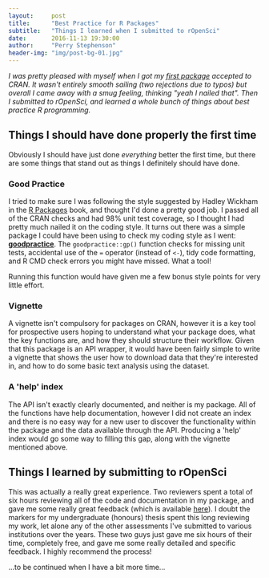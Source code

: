 ```yaml
---
layout:     post
title:      "Best Practice for R Packages"
subtitle:   "Things I learned when I submitted to rOpenSci"
date:       2016-11-13 19:30:00
author:     "Perry Stephenson"
header-img: "img/post-bg-01.jpg"
---
```


_I was pretty pleased with myself when I got my [first package](https://cran.r-project.org/package=refimpact) accepted to CRAN. It wasn't entirely smooth sailing (two rejections due to typos) but overall I came away with a smug feeling, thinking "yeah I nailed that". Then I submitted to rOpenSci, and learned a whole bunch of things about best practice R programming._


## Things I should have done properly the first time

Obviously I should have just done *everything* better the first time, but there are some things that stand out as things I definitely should have done.

### Good Practice
I tried to make sure I was following the style suggested by Hadley Wickham in the [R Packages](http://r-pkgs.had.co.nz/style.html) book, and thought I'd done a pretty good job. I passed all of the CRAN checks and had 98% unit test coverage, so I thought I had pretty much nailed it on the coding style. It turns out there was a simple package I could have been using to check my coding style as I went: [**goodpractice**](https://github.com/MangoTheCat/goodpractice). The `goodpractice::gp()` function checks for missing unit tests, accidental use of the `=` operator (instead of `<-`), tidy code formatting, and R CMD check errors you might have missed. What a tool! 

Running this function would have given me a few bonus style points for very little effort.

### Vignette

A vignette isn't compulsory for packages on CRAN, however it is a key tool for prospective users hoping to understand what your package does, what the key functions are, and how they should structure their workflow. Given that this package is an API wrapper, it would have been fairly simple to write a vignette that shows the user how to download data that they're interested in, and how to do some basic text analysis using the dataset.

### A 'help' index

The API isn't exactly clearly documented, and neither is my package. All of the functions have help documentation, however I did not create an index and there is no easy way for a new user to discover the functionality within the package and the data available through the API. Producing a 'help' index would go some way to filling this gap, along with the vignette mentioned above.

## Things I learned by submitting to rOpenSci

This was actually a really great experience. Two reviewers spent a total of six hours reviewing all of the code and documentation in my package, and gave me some really great feedback (which is available [here](https://github.com/ropensci/onboarding/issues/78)). I doubt the markers for my undergraduate (honours) thesis spent this long reviewing my work, let alone any of the other assessments I've submitted to various institutions over the years. These two guys just gave me six hours of their time, completely free, and gave me some really detailed and specific feedback. I highly recommend the process!

...to be continued when I have a bit more time...

